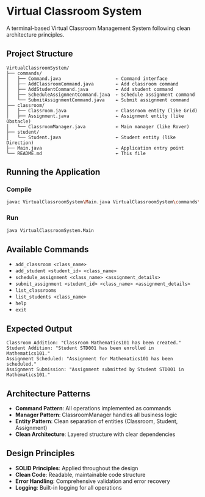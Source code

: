 # Virtual Classroom System

A terminal-based Virtual Classroom Management System following clean architecture principles.

## Project Structure

```
VirtualClassroomSystem/
├── commands/
│   ├── Command.java                    ← Command interface
│   ├── AddClassroomCommand.java        ← Add classroom command
│   ├── AddStudentCommand.java          ← Add student command
│   ├── ScheduleAssignmentCommand.java  ← Schedule assignment command
│   └── SubmitAssignmentCommand.java    ← Submit assignment command
├── classroom/
│   ├── Classroom.java                  ← Classroom entity (like Grid)
│   ├── Assignment.java                 ← Assignment entity (like Obstacle)
│   └── ClassroomManager.java           ← Main manager (like Rover)
├── student/
│   └── Student.java                    ← Student entity (like Direction)
├── Main.java                           ← Application entry point
└── README.md                           ← This file
```

##  Running the Application

### Compile
```bash
javac VirtualClassroomSystem\Main.java VirtualClassroomSystem\commands\*.java VirtualClassroomSystem\classroom\*.java VirtualClassroomSystem\student\*.java
```

### Run
```bash
java VirtualClassroomSystem.Main
```

## Available Commands

- `add_classroom <class_name>`
- `add_student <student_id> <class_name>`
- `schedule_assignment <class_name> <assignment_details>`
- `submit_assignment <student_id> <class_name> <assignment_details>`
- `list_classrooms`
- `list_students <class_name>`
- `help`
- `exit`

##  Expected Output

```
Classroom Addition: "Classroom Mathematics101 has been created."
Student Addition: "Student STD001 has been enrolled in Mathematics101."
Assignment Scheduled: "Assignment for Mathematics101 has been scheduled."
Assignment Submission: "Assignment submitted by Student STD001 in Mathematics101."
```

## Architecture Patterns

- **Command Pattern**: All operations implemented as commands
- **Manager Pattern**: ClassroomManager handles all business logic
- **Entity Pattern**: Clean separation of entities (Classroom, Student, Assignment)
- **Clean Architecture**: Layered structure with clear dependencies

## Design Principles

- **SOLID Principles**: Applied throughout the design
- **Clean Code**: Readable, maintainable code structure
- **Error Handling**: Comprehensive validation and error recovery
- **Logging**: Built-in logging for all operations
